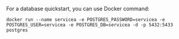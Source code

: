 
For a database quickstart, you can use Docker command:

```
docker run --name servicea -e POSTGRES_PASSWORD=servicea -e POSTGRES_USER=servicea -e POSTGRES_DB=servicea -d -p 5432:5433 postgres
```